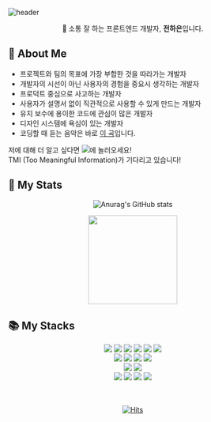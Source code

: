 ![header](https://capsule-render.vercel.app/api?theme=gruvbox_light&height=300&text=Hani'sRepo&type=Cylinder)

<div align="center">
🍋 소통 잘 하는 프론트엔드 개발자, <strong>전하은</strong>입니다.
</div>

## 🙋 About Me 
- 프로젝트와 팀의 목표에 가장 부합한 것을 따라가는 개발자
- 개발자의 시선이 아닌 사용자의 경험을 중요시 생각하는 개발자
- 프로덕트 중심으로 사고하는 개발자
- 사용자가 설명서 없이 직관적으로 사용할 수 있게 만드는 개발자
- 유지 보수에 용이한 코드에 관심이 많은 개발자
- 디자인 시스템에 욕심이 있는 개발자
- 코딩할 때 듣는 음악은 바로 [이 곡](https://www.youtube.com/watch?v=b6vIuTwOqbA)입니다.

<callout>
저에 대해 더 알고 싶다면 <a href="https://www.notion.so/resumeforhani/87cd342fa55848c687cef15e6161c9d9" target="_blank"><img src="https://img.shields.io/badge/notion-000000?style=flat&logo=notion&logoColor=white"/></a>에 놀러오세요! <br> TMI (Too Meaningful Information)가 기다리고 있습니다!
</callout>

<br>

## 🚀 My Stats
<div align="center">
  
![Anurag's GitHub stats](https://github-readme-stats.vercel.app/api?username=hani2525&show_icons=true&theme=calm)

<a href="https://github.com/imysh578"><img align="center" style="height:180px" src="https://github-readme-stats.vercel.app/api/top-langs/?username=imysh578&layout=compact&theme=calm&hide_border=false" /></a> 
</div> 

## 📚 My Stacks
<div align="center">
  <img src="https://img.shields.io/badge/html5-E34F26?style=for-the-badge&logo=html5&logoColor=white"> 
  <img src="https://img.shields.io/badge/css-1572B6?style=for-the-badge&logo=css3&logoColor=white"> 
  <img src="https://img.shields.io/badge/javascript-F7DF1E?style=for-the-badge&logo=javascript&logoColor=black"> 
  <img src="https://img.shields.io/badge/typescript-1450A3?style=for-the-badge&logo=typescript&logoColor=white"> 
    <img src="https://img.shields.io/badge/styledcomponents-C23373?style=for-the-badge&logo=styled-components&logoColor=white"> 
    <img src="https://img.shields.io/badge/sass-FFBFBF?style=for-the-badge&logo=sass&logoColor=black"> 
  <br>
<img src="https://img.shields.io/badge/react-61DAFB?style=for-the-badge&logo=react&logoColor=black"> 
  <img src="https://img.shields.io/badge/reactquery-FF6969?style=for-the-badge&logo=react-query&logoColor=white"> 
    <img src="https://img.shields.io/badge/graphql-79155B?style=for-the-badge&logo=graphql&logoColor=white"> 
      <img src="https://img.shields.io/badge/apollographql-5C5470?style=for-the-badge&logo=apollographql&logoColor=white"> 
  <br>
        <img src="https://img.shields.io/badge/mysql-313866?style=for-the-badge&logo=mysql&logoColor=white"> 
      <img src="https://img.shields.io/badge/mariadb-504099?style=for-the-badge&logo=mariadb&logoColor=white"> 
  <br>
     <img src="https://img.shields.io/badge/node.js-339933?style=for-the-badge&logo=Node.js&logoColor=white">
    <img src="https://img.shields.io/badge/express-000000?style=for-the-badge&logo=express&logoColor=white">
      <img src="https://img.shields.io/badge/prisma-9E9FA5?style=for-the-badge&logo=prisma&logoColor=black">
        <img src="https://img.shields.io/badge/typeorm-000000?style=for-the-badge&logo=typeorm&logoColor=white">
</div>


<br>
<br>
<div align="center">
  
 [![Hits](https://hits.seeyoufarm.com/api/count/incr/badge.svg?url=https%3A%2F%2Fgithub.com%2Fdkssud8150%2F&count_bg=%232AB4E5D6&title_bg=%23555555&icon=&icon_color=%23E7E7E7&title=views&edge_flat=false)](https://hits.seeyoufarm.com)

</div>
